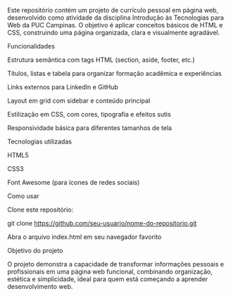 Este repositório contém um projeto de currículo pessoal em página web, desenvolvido como atividade da disciplina Introdução às Tecnologias para Web da PUC Campinas. O objetivo é aplicar conceitos básicos de HTML e CSS, construindo uma página organizada, clara e visualmente agradável.

Funcionalidades

Estrutura semântica com tags HTML (section, aside, footer, etc.)

Títulos, listas e tabela para organizar formação acadêmica e experiências

Links externos para LinkedIn e GitHub

Layout em grid com sidebar e conteúdo principal

Estilização em CSS, com cores, tipografia e efeitos sutis

Responsividade básica para diferentes tamanhos de tela

Tecnologias utilizadas

HTML5

CSS3

Font Awesome (para ícones de redes sociais)

Como usar

Clone este repositório:

git clone https://github.com/seu-usuario/nome-do-repositorio.git


Abra o arquivo index.html em seu navegador favorito

Objetivo do projeto

O projeto demonstra a capacidade de transformar informações pessoais e profissionais em uma página web funcional, combinando organização, estética e simplicidade, ideal para quem está começando a aprender desenvolvimento web.
